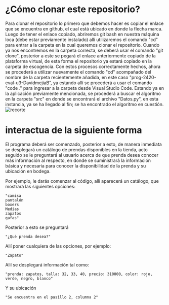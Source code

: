 # ¿Cómo clonar este repositorio?
Para clonar el repositorio lo primero que debemos hacer es copiar el enlace que se encuentra en github, el cual está ubicado en donde la flecha marca. Luego de tener el enlace copiado, abriremos git bash en nuestra máquina loca (debe estar previamente instalado) allí utilizaremos el comando "cd" para entrar a la carpeta en la cual queremos clonar el repositorio. Cuando ya nos encontremos en la carpeta correcta, se deberá usar el comando "git clone", posterior a este se pegará el enlace anteriormente copiado de la plataforma virtual, de esta forma el repositorio ya estará copiado en la carpeta de escogencia. Con estos procesos correctamente hechos, ahora se procederá a utilizar nuevamente el comando "cd" acompañado del nombre de la carpeta recientemente añadida, en este caso "prog-2420-eval-u3-DavidmejiaB”, ya estando allí se procederá a usar el comando "code ." para ingresar a la carpeta desde Visual Studio Code. Estando ya en la aplicación previamente mencionada, se procederá a buscar el algoritmo en la carpeta "src" en donde se encontrará el archivo "Datos.py", en esta instancia, ya se ha llegado al fin; se ha encontrado el algoritmo en cuestión.
![recorte](https://github.com/user-attachments/assets/f0f44f7d-ce50-41ad-83c7-00a98e38dc1d)

# interactua de la siguiente forma
El programa deberá ser comenzado, posterior a esto, de manera inmediata se desplegará un catálogo de prendas disponibles en la tienda, acto seguido se le preguntará al usuario acerca de que prenda desea conocer más información al respecto, en donde se suministrará la información básica y necesaria para conocer la disponibilidad de la prenda y su ubicación en bodega.

Por ejemplo, le darás comenzar al código, allí aparecerá un catálogo, que mostrará las siguientes opciones: 

````
"camisa
pantalón
boxers
Medias
zapatos
gafas"
````
Posterior a esto se preguntará 
````
"¿Qué prenda desea?"
````
Allí poner cualquiera de las opciones, por ejemplo: 
````
"Zapato"
````
Allí se desplegará información tal como:
````
"prenda: zapatos, talla: 32, 33, 40, precio: 310000, color: rojo, verde, negro, blanco"
````
Y su ubicación 
````
"Se encuentra en el pasillo 2, columna 2"
````
